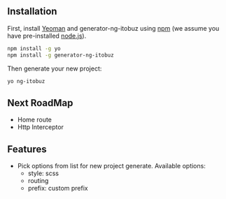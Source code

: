 ## Installation

First, install [Yeoman](http://yeoman.io) and generator-ng-itobuz using [npm](https://www.npmjs.com/) (we assume you have pre-installed [node.js](https://nodejs.org/)).

```bash
npm install -g yo
npm install -g generator-ng-itobuz
```

Then generate your new project:

```bash
yo ng-itobuz
```
## Next RoadMap
- Home route
- Http Interceptor 

## Features
- Pick options from list for new project generate. Available options:
    - style: scss
    - routing
    - prefix: custom prefix 